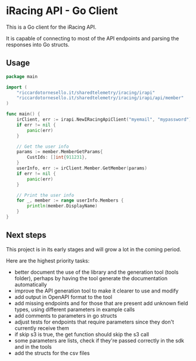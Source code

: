 # iRacing API - Go Client

This is a Go client for the iRacing API.

It is capable of connecting to most of the API endpoints and parsing the responses into Go structs.

## Usage

```go
package main

import (
	"riccardotornesello.it/sharedtelemetry/iracing/irapi"
	"riccardotornesello.it/sharedtelemetry/iracing/irapi/api/member"
)

func main() {
	irClient, err := irapi.NewIRacingApiClient("myemail", "mypassword")
	if err != nil {
		panic(err)
	}

	// Get the user info
	params := member.MemberGetParams{
		CustIds: []int{911231},
	}
	userInfo, err := irClient.Member.GetMember(params)
	if err != nil {
		panic(err)
	}

	// Print the user info
	for _, member := range userInfo.Members {
		println(member.DisplayName)
	}
}
```

## Next steps

This project is in its early stages and will grow a lot in the coming period.

Here are the highest priority tasks:

- better document the use of the library and the generation tool (tools folder), perhaps by having the tool generate the documentation automatically
- improve the API generation tool to make it clearer to use and modify
- add output in OpenAPI format to the tool
- add missing endpoints and for those that are present add unknown field types, using different parameters in example calls
- add comments to parameters in go structs
- adjust tests for endpoints that require parameters since they don't currently receive them
- if skip s3 is true, the get function should skip the s3 call
- some parameters are lists, check if they're passed correctly in the sdk and in the tools
- add the structs for the csv files
